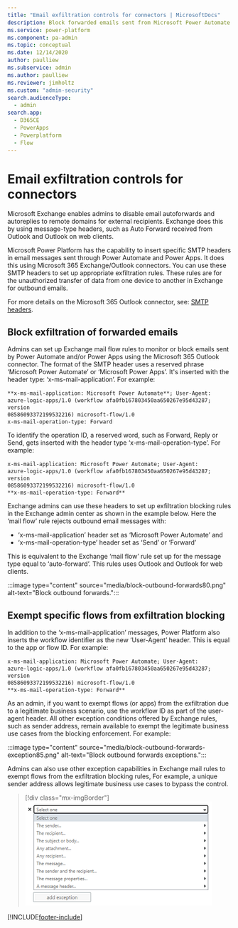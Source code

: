 ```yaml
---
title: "Email exfiltration controls for connectors | MicrosoftDocs"
description: Block forwarded emails sent from Microsoft Power Automate.
ms.service: power-platform
ms.component: pa-admin
ms.topic: conceptual
ms.date: 12/14/2020
author: paulliew
ms.subservice: admin
ms.author: paulliew
ms.reviewer: jimholtz
ms.custom: "admin-security"
search.audienceType: 
  - admin
search.app:
  - D365CE
  - PowerApps
  - Powerplatform
  - Flow
---
```

# Email exfiltration controls for connectors

 Microsoft Exchange enables admins to disable email autoforwards and autoreplies to remote domains for external recipients. Exchange does this by using message-type headers, such as Auto Forward received from Outlook and Outlook on web clients.  

Microsoft Power Platform has the capability to insert specific SMTP headers in email messages sent through Power Automate and Power Apps. It does this using Microsoft 365 Exchange/Outlook connectors. You can use these SMTP headers to set up appropriate exfiltration rules. These rules are for the unauthorized transfer of data from one device to another in Exchange for outbound emails.  

For more details on the Microsoft 365 Outlook connector, see: [SMTP headers](/connectors/office365/#smtp-headers). 

## Block exfiltration of forwarded emails 

Admins can set up Exchange mail flow rules to monitor or block emails sent by Power Automate and/or Power Apps using the Microsoft 365 Outlook connector. The format of the SMTP header uses a reserved phrase ‘Microsoft Power Automate’ or ‘Microsoft Power Apps’. It's inserted with the header type: ‘x-ms-mail-application’. For example:

```
**x-ms-mail-application: Microsoft Power Automate**; User-Agent: 
azure-logic-apps/1.0 (workflow afa0fb167803450aa650267e95d43287; version 
08586093372199532216) microsoft-flow/1.0 
x-ms-mail-operation-type: Forward 
```

To identify the operation ID, a reserved word, such as Forward, Reply or Send, gets inserted with the header type ‘x-ms-mail-operation-type’. For example:

```
x-ms-mail-application: Microsoft Power Automate; User-Agent: 
azure-logic-apps/1.0 (workflow afa0fb167803450aa650267e95d43287; version 
08586093372199532216) microsoft-flow/1.0 
**x-ms-mail-operation-type: Forward**
```

Exchange admins can use these headers to set up exfiltration blocking rules in the Exchange admin center as shown in the example below. Here the ‘mail flow’ rule rejects outbound email messages with:  

- ‘x-ms-mail-application’ header set as ‘Microsoft Power Automate’ and
- ‘x-ms-mail-operation-type’ header set as ‘Send’ or ‘Forward’  

This is equivalent to the Exchange ‘mail flow’ rule set up for the message type equal to ‘auto-forward’.  This rules uses Outlook and Outlook for web clients. 

:::image type="content" source="media/block-outbound-forwards80.png" alt-text="Block outbound forwards.":::

## Exempt specific flows from exfiltration blocking

In addition to the ‘x-ms-mail-application’ messages, Power Platform also inserts the workflow identifier as the new ‘User-Agent’ header. This is equal to the app or flow ID. For example:

```
x-ms-mail-application: Microsoft Power Automate; User-Agent: 
azure-logic-apps/1.0 (workflow afa0fb167803450aa650267e95d43287; version 
08586093372199532216) microsoft-flow/1.0 
**x-ms-mail-operation-type: Forward**
```

As an admin, if you want to exempt flows (or apps) from the exfiltration due to a legitimate business scenario, use the workflow ID as part of the user-agent header. All other exception conditions offered by Exchange rules, such as sender address, remain available to exempt the legitimate business use cases from the blocking enforcement. For example:

:::image type="content" source="media/block-outbound-forwards-exception85.png" alt-text="Block outbound forwards exceptions.":::

Admins can also use other exception capabilities in Exchange mail rules to exempt flows from the exfiltration blocking rules, For example, a unique sender address allows legitimate business use cases to bypass the control. 

> [!div class="mx-imgBorder"] 
> ![Block outbound forwards exception list.](media/block-outbound-forwards-exception-list85.png "Block outbound forwards exception list")


[!INCLUDE[footer-include](../includes/footer-banner.md)]